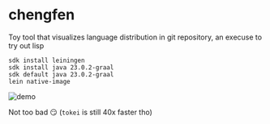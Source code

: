 # chengfen

Toy tool that visualizes language distribution in git repository, an execuse to try out lisp

```shell
sdk install leiningen
sdk install java 23.0.2-graal
sdk default java 23.0.2-graal
lein native-image
```
![demo](https://github.com/user-attachments/assets/a85ee823-f56b-4d22-9327-e2fec0042633)

Not too bad 😏 (`tokei` is still 40x faster tho)
